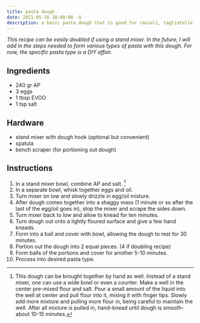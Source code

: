 ```yaml
---
title: pasta dough
date: 2021-05-16 18:00:00 -4
description: a basic pasta dough that is good for ravioli, tagliatelle and other tasty things. Makes roughly 14 oz.
---
```


*This recipe can be easily doubled if using a stand mixer. In the future, I will add in the steps needed to form various types of pasta with this dough. For now, the specific pasta type is a DIY affair.*

## Ingredients

- 240 gr AP
- 3 eggs
- 1 tbsp EVOO
- 1 tsp salt

## Hardware

- stand mixer with dough hook (optional but convenient)
- spatula
- bench scraper (for portioning out dough)

## Instructions

1. In a stand mixer bowl, combine AP and salt. [^hand]
2. In a separate bowl, whisk together eggs and oil.
3. Turn mixer on low and slowly drizzle in egg/oil misture.
4. After dough comes together into a shaggy mass (1 minute or so after the last of the egg/oil goes in), stop the mixer and scrape the sides down.
5. Turn mixer back to low and allow to knead for ten minutes.
6. Turn dough out onto a lightly floured surface and give a few hand kneads.
7. Form into a ball and cover with bowl, allowing the dough to rest for 30 minutes.
8. Portion out the dough into 2 equal pieces. (4 if doubling recipe)
9. Form balls of the portions and cover for another 5-10 minutes.
10. Process into desired pasta type.

[^hand]: This dough can be brought together by hand as well. Instead of a stand mixer, one can use a wide bowl or even a counter. Make a well in the center pre-mixed flour and salt. Pour a small amount of the liquid into the well at center and pull flour into it, mixing it with finger tips. Slowly add more mixture and pulling more flour in, being careful to maintain the well. After all mixture is pulled in, hand-knead until dough is smooth- about 10-15 minutes.
